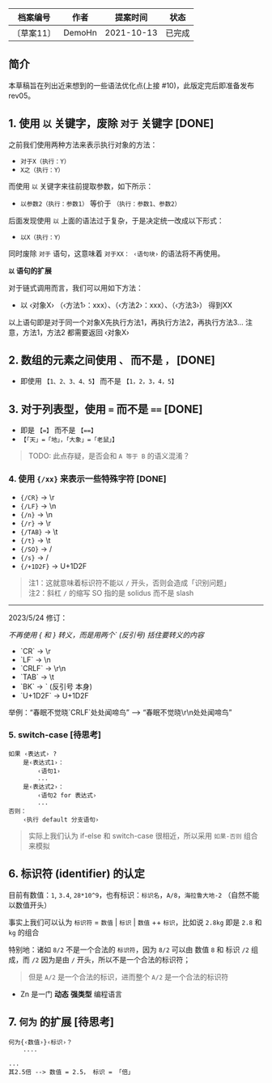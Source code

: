 | 档案编号| 作者| 提案时间 | 状态 |
|:----:|:----:|:----:|:----:|
|〔草案11〕| DemoHn | 2021-10-13 | 已完成 |

## 简介

本草稿旨在列出近来想到的一些语法优化点(上接 #10)，此版定完后即准备发布 rev05。

## 1. 使用 `以` 关键字，废除 `对于` 关键字 [DONE]

之前我们使用两种方法来表示执行对象的方法：

  - `对于X（执行：Y）`
  - `X之（执行：Y）`

而使用 `以` 关键字来往前提取参数，如下所示：

  - `以参数2（执行：参数1）` 等价于 `（执行：参数1、参数2）`

后面发现使用 `以` 上面的语法过于复杂，于是决定统一改成以下形式：

  - `以X（执行：Y）`
    
同时废除 `对于` 语句，这意味着 `对于XX： ‹语句块›` 的语法将不再使用。

**`以` 语句的扩展**

对于链式调用而言，我们可以用如下方法：

  - 以 ‹对象X› （‹方法1›：xxx）、（‹方法2›：xxx）、（‹方法3›） 得到XX

  以上语句即是对于同一个对象X先执行方法1，再执行方法2，再执行方法3... 注意，方法1，方法2 都需要返回 ‹对象X›

## 2. 数组的元素之间使用 `、` 而不是 `，` [DONE]

- 即使用 `【1、2、3、4、5】` 而不是 `【1，2，3，4，5】`

## 3. 对于列表型，使用 `=` 而不是 `==` [DONE]

- 即是 `【=】` 而不是 `【==】`
- `【「天」=「地」，「大象」=「老鼠」】`

> TODO: 此点存疑，是否会和 `A 等于 B` 的语义混淆？

### 4. 使用 `{/xx}` 来表示一些特殊字符 [DONE]

- `{/CR}` -> \r
- `{/LF}` -> \n
- `{/n}` -> \n
- `{/r}` -> \r
- `{/TAB}` -> \t
- `{/t}` -> \t
- `{/SO}` -> /
- `{/s}` -> /
- `{/+1D2F}` -> U+1D2F

> 注1：这就意味着标识符不能以 `/` 开头，否则会造成「识别问题」  
> 注2：斜杠 `/` 的缩写 SO 指的是 solidus 而不是 slash

---------

2023/5/24 修订：

_不再使用 { 和 } 转义，而是用两个\` (反引号) 括住要转义的内容_

- \`CR\` -> \r
- \`LF\` -> \n
- \`CRLF\` -> \r\n
- \`TAB\` -> \t
- \`BK\` -> \`  (反引号 本身)
- \`U+1D2F\` -> U+1D2F


举例：“春眠不觉晓\`CRLF\`处处闻啼鸟” --> “春眠不觉晓\r\n处处闻啼鸟”


### 5. switch-case [待思考]

```
如果 ‹表达式› ? 
    是‹表达式1›：
        ‹语句1›
        ...
    是‹表达式2›：
        ‹语句2 for 表达式›
        ...
否则：
    ‹执行 default 分支语句›
```

> 实际上我们认为 if-else 和 switch-case 很相近，所以采用 `如果-否则` 组合来模拟

## 6. 标识符 (identifier) 的认定

目前有数值：`1`, `3.4`, `28*10^9`，也有标识：`标识名`，`A/8`，`海拉鲁大地-2` （自然不能以数值开头）

事实上我们可以认为 `标识符` = `数值` | `标识` | `数值` ++ `标识`，比如说 `2.8kg` 即是 `2.8` 和 `kg` 的组合

特别地：诸如 `8/2` 不是一个合法的 `标识符`，因为 `8/2` 可以由 数值 `8` 和 标识 `/2` 组成，而 `/2` 因为是由 `/` 开头，所以不是一个合法的标识符；
  > 但是 `A/2` 是一个合法的标识，进而整个 `A/2` 是一个合法的标识符

- Zn 是一门 **动态** **强类型** 编程语言

## 7. `何为` 的扩展 [待思考]

```zn
何为{‹数值›}‹标识›？
    ....

...
其2.5倍 --> 数值 = 2.5， 标识 = 「倍」
```
